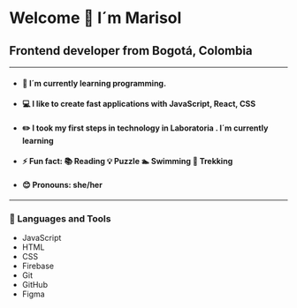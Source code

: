 #  Welcome  :wave: I´m Marisol 

## Frontend developer from Bogotá, Colombia 

***

* #### :muscle: I´m currently learning programming.

* ####  :computer: I like to create fast applications with **JavaScript**, **React**, **CSS**

* #### :pencil2: I took my first steps in technology in **Laboratoria** . I´m currently learning

* #### :zap: Fun fact: :books:  Reading  :bulb: Puzzle  :swimmer:  Swimming  	:deciduous_tree:  Trekking

* #### :blush: Pronouns: she/her

***

### 	:hammer: Languages and Tools

* JavaScript 
* HTML 
* CSS 
* Firebase 
* Git 
* GitHub
* Figma 

